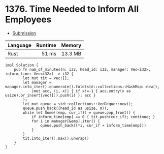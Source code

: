# 1376. Time Needed to Inform All Employees
- [Submission](https://leetcode.com/submissions/detail/1249979740/)

| Language | Runtime | Memory |
| :-       |       -:|      -:|
| Rust | 51 ms | 13.3 MB |
```
impl Solution {
    pub fn num_of_minutes(n: i32, head_id: i32, manager: Vec<i32>, inform_time: Vec<i32>) -> i32 {
        let mut tit = vec![];
        let manager = manager.into_iter().enumerate().fold(std::collections::HashMap::new(), 
            |mut acc, (i, x)| { if x!=-1 { acc.entry(x as usize).or_insert(vec![]).push(i) }; acc }
        );
        let mut queue = std::collections::VecDeque::new();
        queue.push_back((head_id as usize, 0)); 
        while let Some((emp, cur_if)) = queue.pop_front() {
            if inform_time[emp] == 0 { tit.push(cur_if); continue; }
            for i in manager[&emp].iter() {
                queue.push_back((*i, cur_if + inform_time[emp]))
            }
        }
        tit.into_iter().max().unwrap()
    }
}
```
